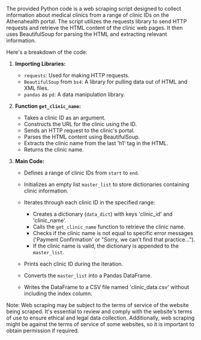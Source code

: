 The provided Python code is a web scraping script designed to collect information about medical clinics from a range of clinic IDs on the Athenahealth portal. The script utilizes the requests library to send HTTP requests and retrieve the HTML content of the clinic web pages. It then uses BeautifulSoup for parsing the HTML and extracting relevant information.

Here's a breakdown of the code:

1. **Importing Libraries:**
    - `requests`: Used for making HTTP requests.
    - `BeautifulSoup` from `bs4`: A library for pulling data out of HTML and XML files.
    - `pandas` as `pd`: A data manipulation library.

2. **Function `get_clinic_name`:**
    - Takes a clinic ID as an argument.
    - Constructs the URL for the clinic using the ID.
    - Sends an HTTP request to the clinic's portal.
    - Parses the HTML content using BeautifulSoup.
    - Extracts the clinic name from the last 'h1' tag in the HTML.
    - Returns the clinic name.

3. **Main Code:**
    - Defines a range of clinic IDs from `start` to `end`.
    - Initializes an empty list `master_list` to store dictionaries containing clinic information.

    - Iterates through each clinic ID in the specified range:
        - Creates a dictionary (`data_dict`) with keys 'clinic_id' and 'clinic_name'.
        - Calls the `get_clinic_name` function to retrieve the clinic name.
        - Checks if the clinic name is not equal to specific error messages ('Payment Confirmation' or "Sorry, we can't find that practice...").
        - If the clinic name is valid, the dictionary is appended to the `master_list`.

    - Prints each clinic ID during the iteration.

    - Converts the `master_list` into a Pandas DataFrame.
    
    - Writes the DataFrame to a CSV file named 'clinic_data.csv' without including the index column.

Note: Web scraping may be subject to the terms of service of the website being scraped. It's essential to review and comply with the website's terms of use to ensure ethical and legal data collection. Additionally, web scraping might be against the terms of service of some websites, so it is important to obtain permission if required.